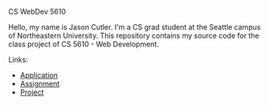 CS WebDev 5610

Hello, my name is Jason Cutler.  I'm a CS grad student at the Seattle campus 
of Northeastern University. This repository contains my source code for the 
class project of CS 5610 - Web Development.

Links:
* [Application](https://polar-sea-82088.herokuapp.com/)
* [Assignment](https://polar-sea-82088.herokuapp.com/assignment/index.html)
* [Project](https://polar-sea-82088.herokuapp.com/project/index.html)